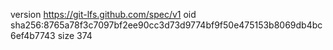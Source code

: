version https://git-lfs.github.com/spec/v1
oid sha256:8765a78f3c7097bf2ee90cc3d73d9774bf9f50e475153b8069db4bc6ef4b7743
size 374

